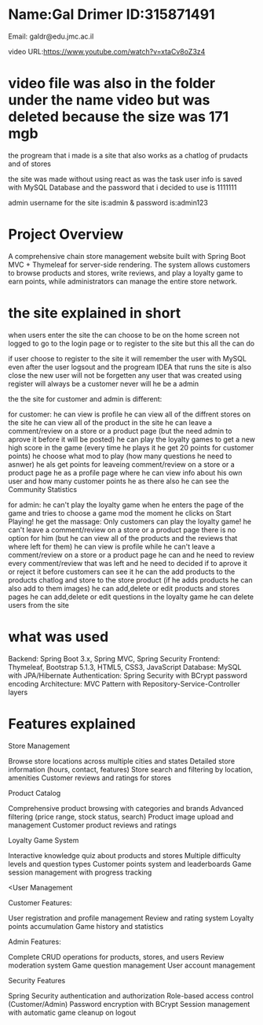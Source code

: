 
<h1>Name:Gal Drimer  ID:315871491</h1>
<p> Email: galdr@edu.jmc.ac.il</p>

video URL:https://www.youtube.com/watch?v=xtaCv8oZ3z4

<h1>video file was also in the folder under the name video but was deleted because the size was 171 mgb</h1>

the progream that i made is a site that also works as 
a chatlog of prudacts and of stores 

the site was made without using react as was the task
user info is saved with MySQL Database and the password that i decided to use is 1111111

admin username for the site is:admin & password is:admin123
 

<h1>Project Overview</h1>
<p>
A comprehensive chain store management website built with Spring Boot MVC + Thymeleaf for server-side rendering.
The system allows customers to browse products and stores, write reviews, and play a loyalty game to earn points, while administrators can manage the entire store network.

</p>

<h1>the site explained in short</h1>

<p>
when users enter the site the can choose to be on the home screen not logged to go to the login page
or to register to the site but this all the can do 

if user choose to register to the site it will remember the user with MySQL even after the user logsout and the progream IDEA that runs the site is also close the new user will not be forgetten
any user that was created using register will always be a customer never will he be a admin 

the the site for customer and admin is different:

for customer:
he can view is profile 
he can view all of the diffrent stores on the site 
he can view all of the product in the site 
he can leave a comment/review on a store or a product page (but the need admin to aprove it before it will be posted)
he can play the loyalty games to get a new high score in the game (every time he plays it he get 20 points for customer points) he choose what mod to play (how many questions he need to asnwer)
he als get points for leaveing comment/review on a store or a product page 
he as a profile page where he can view info about his own user and how many customer points he as there also he can see the Community Statistics

for admin:
he can't play the loyalty game when he enters the page of the game and tries to choose a game mod the moment he clicks on Start Playing! he get the massage: Only customers can play the loyalty game!
he can't leave a comment/review on a store or a product page there is no option for him (but he can view all of the products and the reviews that where left for them)
he can view is profile 
while he can't leave a comment/review on a store or a product page he can and he need to review every comment/review that was left and he need to decided if to aprove it or reject it before customers can see it
he can the add products to the products chatlog and store to the store product (if he adds products he can also add to them images)
he can add,delete or edit products and stores pages 
he can add,delete or edit questions in the  loyalty game
he can delete users from the site
</p>

<h1>what was used</h1>

<p>
Backend: Spring Boot 3.x, Spring MVC, Spring Security
Frontend: Thymeleaf, Bootstrap 5.1.3, HTML5, CSS3, JavaScript
Database: MySQL with JPA/Hibernate
Authentication: Spring Security with BCrypt password encoding
Architecture: MVC Pattern with Repository-Service-Controller layers
</p>


<h1>Features explained</h1>
<p>
 Store Management

Browse store locations across multiple cities and states
Detailed store information (hours, contact, features)
Store search and filtering by location, amenities
Customer reviews and ratings for stores

Product Catalog

Comprehensive product browsing with categories and brands
Advanced filtering (price range, stock status, search)
Product image upload and management
Customer product reviews and ratings

Loyalty Game System

Interactive knowledge quiz about products and stores
Multiple difficulty levels and question types
Customer points system and leaderboards
Game session management with progress tracking

<User Management

Customer Features:

User registration and profile management
Review and rating system
Loyalty points accumulation
Game history and statistics


Admin Features:

Complete CRUD operations for products, stores, and users
Review moderation system
Game question management
User account management



Security Features

Spring Security authentication and authorization
Role-based access control (Customer/Admin)
Password encryption with BCrypt
Session management with automatic game cleanup on logout

</p>


